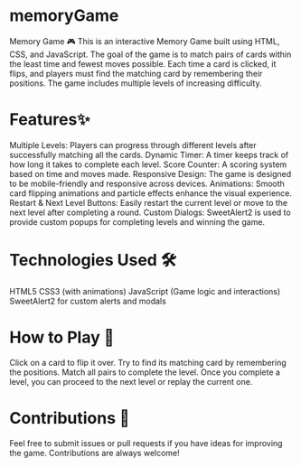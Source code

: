 # memoryGame
Memory Game 🎮
This is an interactive Memory Game built using HTML, CSS, and JavaScript. The goal of the game is to match pairs of cards within the least time and fewest moves possible. Each time a card is clicked, it flips, and players must find the matching card by remembering their positions. The game includes multiple levels of increasing difficulty.

# Features✨
Multiple Levels: Players can progress through different levels after successfully matching all the cards.
Dynamic Timer: A timer keeps track of how long it takes to complete each level.
Score Counter: A scoring system based on time and moves made.
Responsive Design: The game is designed to be mobile-friendly and responsive across devices.
Animations: Smooth card flipping animations and particle effects enhance the visual experience.
Restart & Next Level Buttons: Easily restart the current level or move to the next level after completing a round.
Custom Dialogs: SweetAlert2 is used to provide custom popups for completing levels and winning the game.

# Technologies Used 🛠️
HTML5
CSS3 (with animations)
JavaScript (Game logic and interactions)
SweetAlert2 for custom alerts and modals

# How to Play 📜
Click on a card to flip it over.
Try to find its matching card by remembering the positions.
Match all pairs to complete the level.
Once you complete a level, you can proceed to the next level or replay the current one.

# Contributions 🤝
Feel free to submit issues or pull requests if you have ideas for improving the game. Contributions are always welcome!
